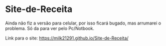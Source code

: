 # Site-de-Receita
Ainda não fiz a versão para celular, por isso ficará bugado, mas arrumarei o problema. Só da para ver pelo Pc/Notbook.

Link para o site: https://milk21291.github.io/Site-de-Receita/
